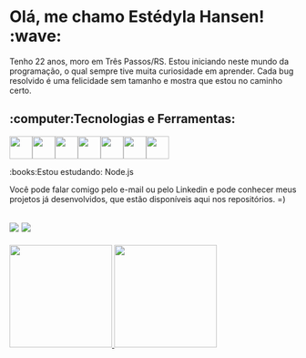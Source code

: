 <h1>Olá, me chamo Estédyla Hansen! :wave:</h1>


<p>Tenho 22 anos, moro em Três Passos/RS. Estou iniciando neste mundo da programação, o qual sempre tive muita curiosidade em aprender. Cada bug resolvido é uma felicidade sem tamanho e mostra que estou no caminho certo.</p>





<h2> :computer:Tecnologias e Ferramentas:</h2>
																																
<img src="https://cdn.jsdelivr.net/gh/devicons/devicon/icons/html5/html5-original-wordmark.svg" width="40" height="40"/><img src="https://cdn.jsdelivr.net/gh/devicons/devicon/icons/css3/css3-original-wordmark.svg" width="40" height="40"/><img src="https://cdn.jsdelivr.net/gh/devicons/devicon/icons/javascript/javascript-original.svg" width="40" height="40"/><img src="https://cdn.jsdelivr.net/gh/devicons/devicon/icons/jquery/jquery-original-wordmark.svg" width="40" height="40"/><img src="https://cdn.jsdelivr.net/gh/devicons/devicon/icons/bootstrap/bootstrap-original.svg" width="40" height="40" /><img src="https://cdn.jsdelivr.net/gh/devicons/devicon/icons/nodejs/nodejs-original-wordmark.svg" width="40" height="40"/><img src="https://cdn.jsdelivr.net/gh/devicons/devicon/icons/mongodb/mongodb-original-wordmark.svg" width="40" height="40" />






<p>:books:Estou estudando: Node.js</p>




Você pode falar comigo pelo e-mail ou pelo Linkedin e pode conhecer meus projetos já desenvolvidos, que estão disponíveis aqui nos repositórios. =)
<h2>
<div>
	<a href = "mailto:estedylahansen@gmail.com" ><img src="https://img.shields.io/badge/Gmail-D14836?style=for-the-badge&logo=gmail&logoColor=white" target="_blank"></a>
	<a href="https://www.linkedin.com/in/estedyla-hansen/" target="_blank"><img src="https://img.shields.io/badge/-LinkedIn-%230077B5?style=for-the-badge&logo=linkedin&logoColor=white" target="_blank"></a></div>
</h2>


<div>
<a href="https://github.com/seu-usuário-aqui">
<img height="180em" src="https://github-readme-stats.vercel.app/api/top-langs/?username=Estedyla&layout=compact&langs_count=7&theme=dracula"/>
<img height="180em" src="https://github-readme-stats.vercel.app/api?username=Estedyla&show_icons=true&theme=dracula&include_all_commits=true&count_private=true"/>
</div>
	

